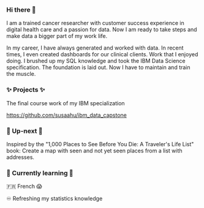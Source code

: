 ### Hi there 👋

I am a trained cancer researcher with customer success experience in digital health care and a passion for data. Now I am ready to take steps and make data a bigger part of my work life. 

In my career, I have always generated and worked with data. In recent times, I even created dashboards for our clinical clients. Work that I enjoyed doing. I brushed up my SQL knowledge and took the IBM Data Science specification. The foundation is laid out. Now I have to maintain and train the muscle.


### ✨ Projects ✨

The final course work of my IBM specialization

https://github.com/susaahu/ibm_data_capstone

### 🔭 Up-next 🔭
Inspired by the "1,000 Places to See Before You Die: A Traveler's Life List" book: Create a map with seen and not yet seen places from a list with addresses. 

### 🌱 Currently learning 🌱
:fr: French :scream:

:infinity: Refreshing my statistics knowledge


<!--
**susaahu/susaahu** is a ✨ _special_ ✨ repository because its `README.md` (this file) appears on your GitHub profile.

Here are some ideas to get you started:

- 🔭 I’m currently working on ...
- 🌱 I’m currently learning ...
- 👯 I’m looking to collaborate on ...
- 🤔 I’m looking for help with ...
- 💬 Ask me about ...
- 📫 How to reach me: ...
- 😄 Pronouns: ...
- ⚡ Fun fact: ...
-->
